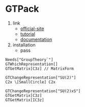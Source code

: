 # GTPack

1. link
   * [official-site](https://gtpack.org/)
   * [tutorial](https://gtpack.org/tutorials/)
   * [documentation](https://gtpack.org/documentation/)
2. installation
   * pass

```MMA
Needs["GroupTheory`"]
GTWhichRepresentation[]
GTGetMatrix[C3z] // MatrixForm

GTChangeRepresentation["SU(2)"]
C2x \[SmallCircle] C2x

GTChangeRepresentation["SU(2)xS"]
GTGetMatrix[C3z]
GTGetMatrix[IC3z]
```
